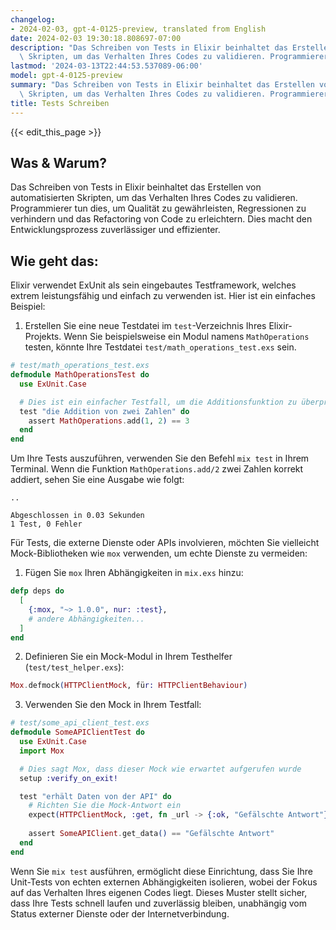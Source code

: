 ```yaml
---
changelog:
- 2024-02-03, gpt-4-0125-preview, translated from English
date: 2024-02-03 19:30:18.808697-07:00
description: "Das Schreiben von Tests in Elixir beinhaltet das Erstellen von automatisierten\
  \ Skripten, um das Verhalten Ihres Codes zu validieren. Programmierer tun\u2026"
lastmod: '2024-03-13T22:44:53.537089-06:00'
model: gpt-4-0125-preview
summary: "Das Schreiben von Tests in Elixir beinhaltet das Erstellen von automatisierten\
  \ Skripten, um das Verhalten Ihres Codes zu validieren. Programmierer tun\u2026"
title: Tests Schreiben
---
```


{{< edit_this_page >}}

## Was & Warum?
Das Schreiben von Tests in Elixir beinhaltet das Erstellen von automatisierten Skripten, um das Verhalten Ihres Codes zu validieren. Programmierer tun dies, um Qualität zu gewährleisten, Regressionen zu verhindern und das Refactoring von Code zu erleichtern. Dies macht den Entwicklungsprozess zuverlässiger und effizienter.

## Wie geht das:
Elixir verwendet ExUnit als sein eingebautes Testframework, welches extrem leistungsfähig und einfach zu verwenden ist. Hier ist ein einfaches Beispiel:

1. Erstellen Sie eine neue Testdatei im `test`-Verzeichnis Ihres Elixir-Projekts. Wenn Sie beispielsweise ein Modul namens `MathOperations` testen, könnte Ihre Testdatei `test/math_operations_test.exs` sein.

```elixir
# test/math_operations_test.exs
defmodule MathOperationsTest do
  use ExUnit.Case

  # Dies ist ein einfacher Testfall, um die Additionsfunktion zu überprüfen
  test "die Addition von zwei Zahlen" do
    assert MathOperations.add(1, 2) == 3
  end
end
```

Um Ihre Tests auszuführen, verwenden Sie den Befehl `mix test` in Ihrem Terminal. Wenn die Funktion `MathOperations.add/2` zwei Zahlen korrekt addiert, sehen Sie eine Ausgabe wie folgt:

```
..

Abgeschlossen in 0.03 Sekunden
1 Test, 0 Fehler
```

Für Tests, die externe Dienste oder APIs involvieren, möchten Sie vielleicht Mock-Bibliotheken wie `mox` verwenden, um echte Dienste zu vermeiden:

1. Fügen Sie `mox` Ihren Abhängigkeiten in `mix.exs` hinzu:

```elixir
defp deps do
  [
    {:mox, "~> 1.0.0", nur: :test},
    # andere Abhängigkeiten...
  ]
end
```

2. Definieren Sie ein Mock-Modul in Ihrem Testhelfer (`test/test_helper.exs`):

```elixir
Mox.defmock(HTTPClientMock, für: HTTPClientBehaviour)
```

3. Verwenden Sie den Mock in Ihrem Testfall:

```elixir
# test/some_api_client_test.exs
defmodule SomeAPIClientTest do
  use ExUnit.Case
  import Mox

  # Dies sagt Mox, dass dieser Mock wie erwartet aufgerufen wurde
  setup :verify_on_exit!

  test "erhält Daten von der API" do
    # Richten Sie die Mock-Antwort ein
    expect(HTTPClientMock, :get, fn _url -> {:ok, "Gefälschte Antwort"} end)
    
    assert SomeAPIClient.get_data() == "Gefälschte Antwort"
  end
end
```

Wenn Sie `mix test` ausführen, ermöglicht diese Einrichtung, dass Sie Ihre Unit-Tests von echten externen Abhängigkeiten isolieren, wobei der Fokus auf das Verhalten Ihres eigenen Codes liegt. Dieses Muster stellt sicher, dass Ihre Tests schnell laufen und zuverlässig bleiben, unabhängig vom Status externer Dienste oder der Internetverbindung.
